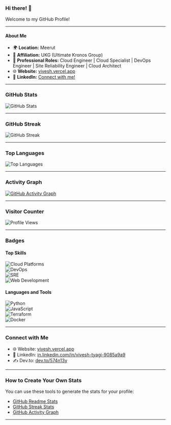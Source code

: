 ### Hi there! 👋  
Welcome to my GitHub Profile!  

---

#### **About Me**
- 🌍 **Location:** Meerut  
- 💼 **Affiliation:** UKG (Ultimate Kronos Group)  
- 🔭 **Professional Roles:** Cloud Engineer | Cloud Specialist | DevOps Engineer | Site Reliability Engineer | Cloud Architect  
- 🌐 **Website:** [vivesh.vercel.app](https://vivesh.vercel.app/)  
- 💬 **LinkedIn:** [Connect with me!](https://in.linkedin.com/in/vivesh-tyagi-9085a9a9)  

---

### **GitHub Stats**  
![GitHub Stats](https://github-readme-stats.vercel.app/api?username=574n13y&show_icons=true&theme=radical)  

---

### **GitHub Streak**  
![GitHub Streak](https://github-readme-streak-stats.herokuapp.com/?user=574n13y&theme=radical)  

---

### **Top Languages**  
![Top Languages](https://github-readme-stats.vercel.app/api/top-langs/?username=574n13y&layout=compact&theme=radical)  

---

### **Activity Graph**  
[![GitHub Activity Graph](https://github-readme-activity-graph.vercel.app/graph?username=574n13y&theme=radical)](https://github.com/ashutosh00710/github-readme-activity-graph)

---

### **Visitor Counter**  
![Profile Views](https://komarev.com/ghpvc/?username=574n13y&color=blueviolet)

---

### **Badges**  
#### **Top Skills**
![Cloud Platforms](https://img.shields.io/badge/Cloud%20Platforms-Expert-brightgreen)  
![DevOps](https://img.shields.io/badge/DevOps-Advanced-blue)  
![SRE](https://img.shields.io/badge/Site%20Reliability%20Engineering-Advanced-blue)  
![Web Development](https://img.shields.io/badge/Web%20Development-Intermediate-yellow)

#### **Languages and Tools**
![Python](https://img.shields.io/badge/Python-Expert-blue)  
![JavaScript](https://img.shields.io/badge/JavaScript-Intermediate-yellow)  
![Terraform](https://img.shields.io/badge/Terraform-Advanced-blueviolet)  
![Docker](https://img.shields.io/badge/Docker-Advanced-blue)

---

### **Connect with Me**
- 🌐 Website: [vivesh.vercel.app](https://vivesh.vercel.app/)  
- 💬 LinkedIn: [in.linkedin.com/in/vivesh-tyagi-9085a9a9](https://in.linkedin.com/in/vivesh-tyagi-9085a9a9)  
- ✍️ Dev.to: [dev.to/574n13y](https://dev.to/574n13y)  

---

### **How to Create Your Own Stats**
You can use these tools to generate the stats for your profile:  
- [GitHub Readme Stats](https://github.com/anuraghazra/github-readme-stats)  
- [GitHub Streak Stats](https://github.com/DenverCoder1/github-readme-streak-stats)  
- [GitHub Activity Graph](https://github.com/ashutosh00710/github-readme-activity-graph)  

---

